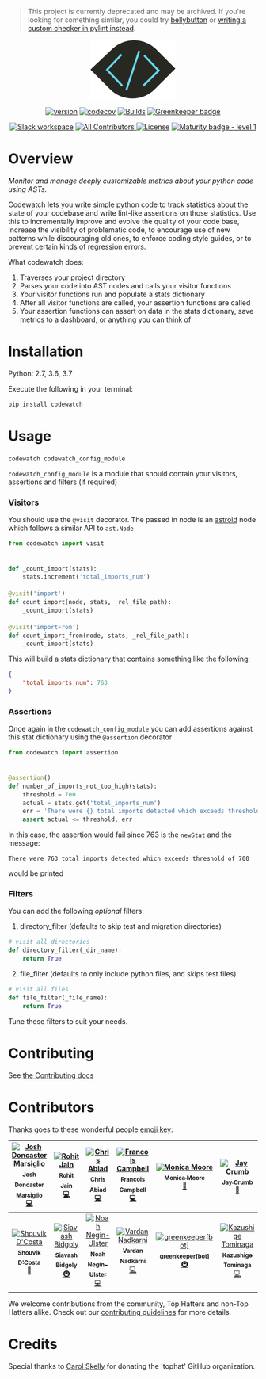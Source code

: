 > This project is currently deprecated and may be archived. If you're looking for something similar, you could try [bellybutton](https://github.com/hchasestevens/bellybutton) or [writing a custom checker in pylint instead](http://pylint.pycqa.org/en/latest/how_tos/custom_checkers.html).

<div align="center">
<a href="https://github.com/tophat/codewatch">
    <img src="website/static/img/codewatch@2x.png"/>
</a>

[![version](https://img.shields.io/pypi/v/codewatch.svg)](https://pypi.org/project/codewatch/)
[![codecov](https://codecov.io/gh/tophat/codewatch/branch/master/graph/badge.svg)](https://codecov.io/gh/tophat/codewatch)
[![Builds](https://img.shields.io/circleci/project/github/tophat/codewatch/master.svg)](https://circleci.com/gh/tophat/codewatch)
[![Greenkeeper badge](https://badges.greenkeeper.io/tophat/codewatch.svg)](https://greenkeeper.io/)
<br />

[![Slack workspace](https://slackinvite.dev.tophat.com/badge.svg)](https://opensource.tophat.com/slack)
<a href="#contributors">
    <img alt="All Contributors" src="https://img.shields.io/badge/all_contributors-10-orange.svg?style=flat-square"/>
</a>
[![License](https://img.shields.io/badge/License-Apache%202.0-blue.svg)](https://opensource.org/licenses/Apache-2.0)
[![Maturity badge - level 1](https://img.shields.io/badge/Maturity-Level%201%20--%20New%20Project-yellow.svg)](https://github.com/tophat/getting-started/blob/master/scorecard.md)

</div>

# Overview

_Monitor and manage deeply customizable metrics about your python code using ASTs._

Codewatch lets you write simple python code to track statistics about the state of your codebase and write lint-like assertions on those statistics. Use this to incrementally improve and evolve the quality of your code base, increase the visibility of problematic code, to encourage use of new patterns while discouraging old ones, to enforce coding style guides, or to prevent certain kinds of regression errors.

What codewatch does:
1. Traverses your project directory
2. Parses your code into AST nodes and calls your visitor functions
3. Your visitor functions run and populate a stats dictionary
4. After all visitor functions are called, your assertion functions are called
5. Your assertion functions can assert on data in the stats dictionary, save metrics to a dashboard, or anything you can think of

# Installation
Python: 2.7, 3.6, 3.7

Execute the following in your terminal:

```bash
pip install codewatch
```

# Usage

`codewatch codewatch_config_module`

`codewatch_config_module` is a module that should contain your visitors, assertions and filters (if required)

### Visitors
You should use the `@visit` decorator.
The passed in node is an [astroid](https://astroid.readthedocs.io/en/latest/) node which follows a similar API to `ast.Node`

```python
from codewatch import visit


def _count_import(stats):
    stats.increment('total_imports_num')

@visit('import')
def count_import(node, stats, _rel_file_path):
    _count_import(stats)

@visit('importFrom')
def count_import_from(node, stats, _rel_file_path):
    _count_import(stats)
```

This will build a stats dictionary that contains something like the following:

```json
{
    "total_imports_num": 763
}
```

### Assertions
Once again in the `codewatch_config_module` you can add assertions against this stat dictionary using the `@assertion` decorator

```python
from codewatch import assertion


@assertion()
def number_of_imports_not_too_high(stats):
    threshold = 700
    actual = stats.get('total_imports_num')
    err = 'There were {} total imports detected which exceeds threshold of {}'.format(actual, threshold)
    assert actual <= threshold, err
```

In this case, the assertion would fail since 763 is the `newStat` and the message:

```
There were 763 total imports detected which exceeds threshold of 700
```

would be printed

### Filters
You can add the following *optional* filters:

1. directory_filter (defaults to skip test and migration directories)

```python
# visit all directories
def directory_filter(_dir_name):
    return True
```

2. file_filter (defaults to only include python files, and skips test files)
```python
# visit all files
def file_filter(_file_name):
    return True
```

Tune these filters to suit your needs.


# Contributing
See [the Contributing docs](CONTRIBUTING.md)

# Contributors
Thanks goes to these wonderful people [emoji key](https://github.com/kentcdodds/all-contributors#emoji-key):

<!-- ALL-CONTRIBUTORS-LIST:START - Do not remove or modify this section -->
<!-- prettier-ignore -->
| [<img src="https://avatars2.githubusercontent.com/u/9436142?v=4" width="100px;" alt="Josh Doncaster Marsiglio"/><br /><sub><b>Josh Doncaster Marsiglio</b></sub>](https://github.com/lime-green)<br />[💻](https://github.com/tophat/codewatch/commits?author=lime-green "Code") | [<img src="https://avatars0.githubusercontent.com/u/18485117?v=4" width="100px;" alt="Rohit Jain"/><br /><sub><b>Rohit Jain</b></sub>](https://github.com/rohit-jain27)<br />[💻](https://github.com/tophat/codewatch/commits?author=rohit-jain27 "Code") | [<img src="https://avatars2.githubusercontent.com/u/840172?v=4" width="100px;" alt="Chris Abiad"/><br /><sub><b>Chris Abiad</b></sub>](https://github.com/cabiad)<br />[💻](https://github.com/tophat/codewatch/commits?author=cabiad "Code") | [<img src="https://avatars.githubusercontent.com/u/3876970?v=4" width="100px;" alt="Francois Campbell"/><br /><sub><b>Francois Campbell</b></sub>](https://github.com/francoiscampbell)<br />[💻](https://github.com/tophat/codewatch/commits?author=francoiscampbell "Code") | [<img src="https://avatars3.githubusercontent.com/u/8105535?v=4" width="100px;" alt="Monica Moore"/><br /><sub><b>Monica Moore</b></sub>](https://monicamoore.ca)<br />[🎨](#design-monicamm95 "Design") | [<img src="https://avatars0.githubusercontent.com/u/7827407?v=4" width="100px;" alt="Jay Crumb"/><br /><sub><b>Jay Crumb</b></sub>](https://github.com/jcrumb)<br />[📖](https://github.com/tophat/codewatch/commits?author=jcrumb "Documentation") | [<img src="https://avatars.githubusercontent.com/u/3534236?v=4" width="100px;" alt="Jake Bolam"/><br /><sub><b>Jake Bolam</b></sub>](https://github.com/jakebolam)<br />[🚇](#infra-jakebolam "Infrastructure (Hosting, Build-Tools, etc)") |
| :---: | :---: | :---: | :---: | :---: | :---: | :---: |
| [<img src="https://avatars0.githubusercontent.com/u/6020693?v=4" width="100px;" alt="Shouvik D'Costa"/><br /><sub><b>Shouvik D'Costa</b></sub>](https://github.com/sdcosta)<br />[📖](https://github.com/tophat/codewatch/commits?author=sdcosta "Documentation") | [<img src="https://avatars1.githubusercontent.com/u/445636?v=4" width="100px;" alt="Siavash Bidgoly"/><br /><sub><b>Siavash Bidgoly</b></sub>](https://github.com/syavash)<br />[🚇](#infra-syavash "Infrastructure (Hosting, Build-Tools, etc)") | [<img src="https://avatars0.githubusercontent.com/u/1297096?v=4" width="100px;" alt="Noah Negin-Ulster"/><br /><sub><b>Noah Negin-Ulster</b></sub>](https://github.com/noahnu)<br />[💻](https://github.com/tophat/codewatch/commits?author=noahnu "Code") | [<img src="https://avatars2.githubusercontent.com/u/20511260?v=4" width="100px;" alt="Vardan Nadkarni"/><br /><sub><b>Vardan Nadkarni</b></sub>](https://github.com/vardan10)<br />[💻](https://github.com/tophat/codewatch/commits?author=vardan10 "Code") | [<img src="https://avatars3.githubusercontent.com/in/505?v=4" width="100px;" alt="greenkeeper[bot]"/><br /><sub><b>greenkeeper[bot]</b></sub>](https://github.com/apps/greenkeeper)<br />[🚇](#infra-greenkeeper[bot] "Infrastructure (Hosting, Build-Tools, etc)") | [<img src="https://avatars3.githubusercontent.com/u/2306108?v=4" width="100px;" alt="Kazushige Tominaga"/><br /><sub><b>Kazushige Tominaga</b></sub>](https://kazu9su.com)<br />[💻](https://github.com/tophat/codewatch/commits?author=kazu9su "Code") |
<!-- ALL-CONTRIBUTORS-LIST:END -->

We welcome contributions from the community, Top Hatters and non-Top Hatters alike. Check out our [contributing guidelines](CONTRIBUTING.md) for more details.

# Credits

Special thanks to [Carol Skelly](https://github.com/iatek) for donating the 'tophat' GitHub organization.
